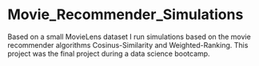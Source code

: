# Movie_Recommender_Simulations
Based on a small MovieLens dataset I run simulations based on the movie recommender algorithms Cosinus-Similarity and Weighted-Ranking. This project was the final project during a data science bootcamp.
